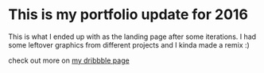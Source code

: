 <h1>This is my portfolio update for 2016</h1>
This is what I ended up with as the landing page after some iterations.
I had some leftover graphics from different projects and I kinda made a remix :)
<img src=""mzd-folio-4.0.jpg" />

check out more on <a href="https://dribbble.com/mzd">my dribbble page</a>